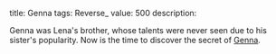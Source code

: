 title: Genna
tags: Reverse_
value: 500
description: <p>Genna was Lena's brother, whose talents were never seen due to his sister's popularity. Now is the time to discover the secret of <a href="/tasks/genna_4876f1d0aadbbb6ef6eb934c64076414d8dccb0b.txz">Genna</a>.</p>
